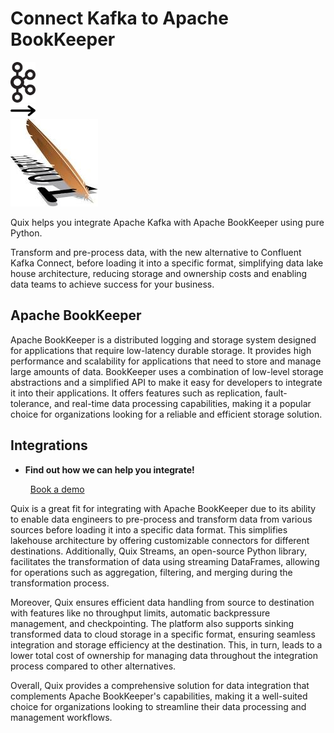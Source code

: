 # Connect Kafka to Apache BookKeeper

<div class="connect-images cards blog-grid-card" markdown>
<div>
<img src="../images/kafka_logo.png" width="40px" />
</div>
<div>
<img src="../images/arrow.svg" width="40px" />
</div>
<div>
<img src="./images/apache-bookkeeper_1.jpg" />
</div>
</div>

Quix helps you integrate Apache Kafka with Apache BookKeeper using pure Python.

Transform and pre-process data, with the new alternative to Confluent Kafka Connect, before loading it into a specific format, simplifying data lake house architecture, reducing storage and ownership costs and enabling data teams to achieve success for your business.

## Apache BookKeeper

Apache BookKeeper is a distributed logging and storage system designed for applications that require low-latency durable storage. It provides high performance and scalability for applications that need to store and manage large amounts of data. BookKeeper uses a combination of low-level storage abstractions and a simplified API to make it easy for developers to integrate it into their applications. It offers features such as replication, fault-tolerance, and real-time data processing capabilities, making it a popular choice for organizations looking for a reliable and efficient storage solution.

## Integrations

<div class="grid cards" markdown>

- __Find out how we can help you integrate!__

    <a class="md-button md-button--primary" href="https://share.hsforms.com/1iW0TmZzKQMChk0lxd_tGiw4yjw2?__hstc=175542013.2303933fbd746c0ac86d9ccbe9bc9100.1728383268831.1729603416735.1729620918855.31&__hssc=175542013.1.1729620918855&__hsfp=2132701734" target="_blank" style="margin:.5rem;">Book a demo</a>

</div>


Quix is a great fit for integrating with Apache BookKeeper due to its ability to enable data engineers to pre-process and transform data from various sources before loading it into a specific data format. This simplifies lakehouse architecture by offering customizable connectors for different destinations. Additionally, Quix Streams, an open-source Python library, facilitates the transformation of data using streaming DataFrames, allowing for operations such as aggregation, filtering, and merging during the transformation process.

Moreover, Quix ensures efficient data handling from source to destination with features like no throughput limits, automatic backpressure management, and checkpointing. The platform also supports sinking transformed data to cloud storage in a specific format, ensuring seamless integration and storage efficiency at the destination. This, in turn, leads to a lower total cost of ownership for managing data throughout the integration process compared to other alternatives.

Overall, Quix provides a comprehensive solution for data integration that complements Apache BookKeeper's capabilities, making it a well-suited choice for organizations looking to streamline their data processing and management workflows.

